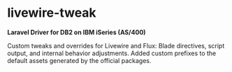 # livewire-tweak

**Laravel Driver for DB2 on IBM iSeries (AS/400)**  

Custom tweaks and overrides for Livewire and Flux: Blade directives, script output, and internal behavior adjustments. Added custom prefixes to the default assets generated by the official packages.

